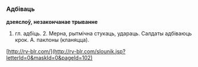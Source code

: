 ### Адбіваць
**дзеяслоў, незакончанае трыванне**

1. гл. адбіць. 2. Мерна, рытмічна стукаць, удараць. Салдаты адбіваюць крок. А. паклоны (кланяцца).

<a rel="author">[http://rv-blr.com/](http://rv-blr.com/slounik.jsp?letterId=0&maskId=0&pageId=102)</a>

